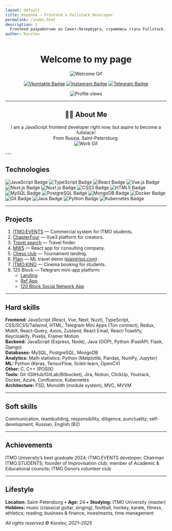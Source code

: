 ```yaml
---
layout: default
title: Королев – Frontend & Fullstack Developer
permalink: /index.html
description: |
  Frontend разработчик из Санкт-Петербурга, стремлюсь стать Fullstack. JavaScript, TypeScript, React, Vue, Node.js и др.
author: Korolev
---
```


<div id="header" align="center">

# Welcome to my page

![Welcome Gif](https://media.giphy.com/media/HwBlFQZFcAoUcPHZdX/giphy.gif)

[![Vkontakte Badge](https://img.shields.io/badge/Vkontakte-blue?style=for-the-badge&logo=VK&logoColor=white)](https://vk.com/icestorm2512)
[![Instagram Badge](https://img.shields.io/badge/Instagram-hotpink?style=for-the-badge&logo=Instagram&logoColor=white)](https://www.instagram.com/__icestorm__/)
[![Telegram Badge](https://img.shields.io/badge/Telegram-darkblue?style=for-the-badge&logo=Telegram&logoColor=white)](https://t.me/korolev_2512)

![Profile views](https://komarev.com/ghpvc/?username=AndromedaSmart&style=flat-square&color=blue)

---

## 👨‍💻 About Me
I am a JavaScript frontend developer right now, but aspire to become a fullstack!  
From Russia, Saint-Petersburg.  
![Work Gif](https://media.giphy.com/media/WUlplcMpOCEmTGBtBW/giphy.gif)

</div>
---

## Technologies

![JavaScript Badge](https://img.shields.io/badge/JavaScript-F7DF1E?style=for-the-badge&logo=javascript&logoColor=black)
![TypeScript Badge](https://img.shields.io/badge/TypeScript-007ACC?style=for-the-badge&logo=typescript&logoColor=white)
![React Badge](https://img.shields.io/badge/React-20232A?style=for-the-badge&logo=react&logoColor=61DAFB)
![Vue.js Badge](https://img.shields.io/badge/Vue.js-35495E?style=for-the-badge&logo=vue.js&logoColor=4FC08D)
![Next.js Badge](https://img.shields.io/badge/Next.js-000000?style=for-the-badge&logo=next.js&logoColor=white)
![Nuxt.js Badge](https://img.shields.io/badge/Nuxt.js-00C58E?style=for-the-badge&logo=nuxt.js&logoColor=white)
![CSS3 Badge](https://img.shields.io/badge/CSS3-1572B6?style=for-the-badge&logo=css3&logoColor=white)
![HTML5 Badge](https://img.shields.io/badge/HTML5-E34F26?style=for-the-badge&logo=html5&logoColor=white)
![MySQL Badge](https://img.shields.io/badge/MySQL-4479A1?style=for-the-badge&logo=mysql&logoColor=white)
![PostgreSQL Badge](https://img.shields.io/badge/PostgreSQL-336791?style=for-the-badge&logo=postgresql&logoColor=white)
![MongoDB Badge](https://img.shields.io/badge/MongoDB-47A248?style=for-the-badge&logo=mongodb&logoColor=white)
![Docker Badge](https://img.shields.io/badge/Docker-2496ED?style=for-the-badge&logo=docker&logoColor=white)
![Git Badge](https://img.shields.io/badge/Git-F05032?style=for-the-badge&logo=git&logoColor=white)
![Java Badge](https://img.shields.io/badge/Java-ED8B00?style=for-the-badge&logo=java&logoColor=white)
![Python Badge](https://img.shields.io/badge/Python-3776AB?style=for-the-badge&logo=python&logoColor=white)
![Kubernetes Badge](https://img.shields.io/badge/Kubernetes-326CE5?style=for-the-badge&logo=kubernetes&logoColor=white)

---

## Projects
1. [ITMO.EVENTS](https://itmo.events/) — Commercial system for ITMO students.
2. [ChapterFour](https://chapterfour.ru/) — Vue3 platform for creators.
3. [Travel search](https://sputnik8.vercel.app/) — Travel finder.
4. [MWS](https://mws-eta.vercel.app/) — React app for consulting company.
5. [Chess club](https://kraud-chess.vercel.app) — Tournament landing.
6. [Plain](https://plain-sand.vercel.app/) — ML travel demo ([plaintrips.com](https://plaintrips.com/)).
7. [ITMO.KINO](https://itmokino.ru/) — Cinema booking for students.
8. 120 Block — Telegram mini-app platform:
   - [Landing](https://120-landing-snowy.vercel.app/en)
   - [Ref App](https://t.me/block_120bot/blockapp?startapp=rcZlIMXICd)
   - [120 Block Social Network App](https://t.me/DeployServerMiniAppBot/)

---

## Hard skills
**Frontend:** JavaScript (React, Vue, Next, Nuxt), TypeScript, CSS/SCSS/Tailwind, HTML, Telegram Mini Apps (Ton connect), Redux, MobX, React-Query, Axios, Zustand, React Email, React-Toastify, Keycloakify, Pixeljs, Framer Motion  
**Backend:** JavaScript (Express, Node), Java (OOP), Python (FastAPI, Flask, Django)  
**Databases:** MySQL, PostgreSQL, MongoDB  
**Analytics:** Math statistics; Python (Matplotlib, Pandas, NumPy, Jupyter)  
**ML:** Python (Keras, TensorFlow, Scikit-learn, OpenCV)  
**Other:** C, C++ (POSIX)  
**Tools:** Git (GitHub/GitLab/Bitbucket), Jira, Notion, ClickUp, Youtrack, Docker, Azure, Confluence, Kubernetes  
**Architecture:** FSD, Monolith (module system), MVC, MVVM

---

## Soft skills
Communication, teambuilding, responsibility, diligence, punctuality; self-development; Russian, English (B2)

---

## Achievements
ITMO University’s best graduate 2024; ITMO.EVENTS developer; Chairman ITMO.STUDENTS; founder of Improvisation club; member of Academic & Educational councils; ITMO Donors volunteer club

---

## Lifestyle
**Location:** Saint-Petersburg • **Age:** 24 • **Studying:** ITMO University (master)  
**Hobbies:** music (classical guitar, singing), football, hockey, karate, fitness, athletics; reading; business & finance, investments, time-management

_All rights reserved © Korolev, 2021–2025_
